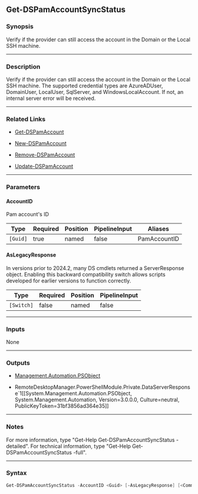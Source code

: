 Get-DSPamAccountSyncStatus
--------------------------

### Synopsis
Verify if the provider can still access the account in the Domain or the Local SSH machine.

---

### Description

Verify if the provider can still access the account in the Domain or the Local SSH machine. The supported credential types are AzureADUser, DomainUser, LocalUser, SqlServer, and WindowsLocalAccount. If not, an internal server error will be received.

---

### Related Links
* [Get-DSPamAccount](Get-DSPamAccount)

* [New-DSPamAccount](New-DSPamAccount)

* [Remove-DSPamAccount](Remove-DSPamAccount)

* [Update-DSPamAccount](Update-DSPamAccount)

---

### Parameters
#### **AccountID**
Pam account's ID

|Type    |Required|Position|PipelineInput|Aliases     |
|--------|--------|--------|-------------|------------|
|`[Guid]`|true    |named   |false        |PamAccountID|

#### **AsLegacyResponse**
In versions prior to 2024.2, many DS cmdlets returned a ServerResponse object. Enabling this backward compatibility switch allows scripts developed for earlier versions to function correctly.

|Type      |Required|Position|PipelineInput|
|----------|--------|--------|-------------|
|`[Switch]`|false   |named   |false        |

---

### Inputs
None

---

### Outputs
* [Management.Automation.PSObject](https://learn.microsoft.com/en-us/dotnet/api/System.Management.Automation.PSObject)

* RemoteDesktopManager.PowerShellModule.Private.DataServerResponse`1[[System.Management.Automation.PSObject, System.Management.Automation, Version=3.0.0.0, Culture=neutral, PublicKeyToken=31bf3856ad364e35]]

---

### Notes
For more information, type "Get-Help Get-DSPamAccountSyncStatus -detailed". For technical information, type "Get-Help Get-DSPamAccountSyncStatus -full".

---

### Syntax
```PowerShell
Get-DSPamAccountSyncStatus -AccountID <Guid> [-AsLegacyResponse] [<CommonParameters>]
```
